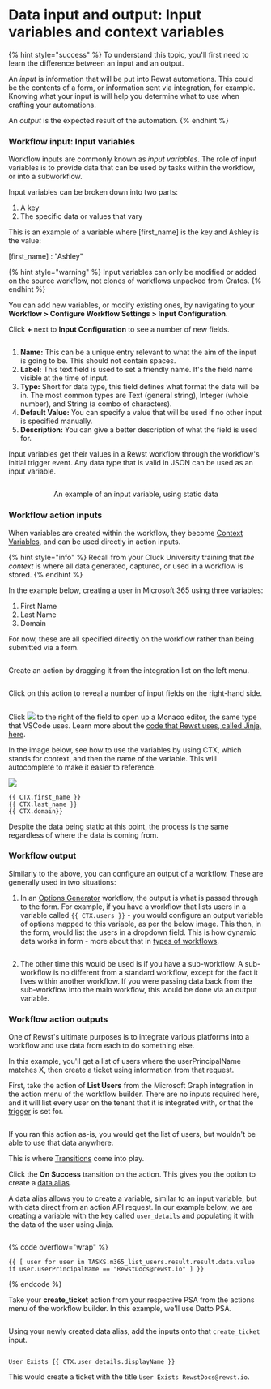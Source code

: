# Data input and output: Input variables and context variables

{% hint style="success" %}
To understand this topic, you'll first need to learn the difference between an input and an output.&#x20;

An _input_ is information that will be put into Rewst automations. This could be the contents of a form, or information sent via integration, for example. Knowing what your input is will help you determine what to use when crafting your automations.

An _output_ is the expected result of the automation.&#x20;
{% endhint %}

### Workflow input: Input variables

Workflow inputs are commonly known as _input variables_. The role of input variables is to provide data that can be used by tasks within the workflow, or into a subworkflow.

Input variables can be broken down into two parts:&#x20;

1. A key&#x20;
2. The specific data or values that vary

This is an example of a variable where \[first\_name] is the key and Ashley is the value:

&#x20;               \[first\_name] : "Ashley"

{% hint style="warning" %}
Input variables can only be modified or added on the source workflow, not clones of workflows unpacked from Crates.
{% endhint %}

You can add new variables, or modify existing ones, by navigating to your **Workflow > Configure Workflow Settings  > Input Configuration**.

Click **+** next to **Input Configuration** to see a number of new fields.

<figure><img src="../../.gitbook/assets/Screenshot 2025-03-07 at 3.50.21 PM.png" alt=""><figcaption></figcaption></figure>

1. **Name:** This can be a unique entry relevant to what the aim of the input is going to be. This should not contain spaces.&#x20;
2. **Label:** This text field is used to set a friendly name. It's the field name visible at the time of input.&#x20;
3. **Type:** Short for data type, this field defines what format the data will be in. The most common types are Text (general string), Integer (whole number), and String (a combo of characters).&#x20;
4. **Default Value:** You can specify a value that will be used if no other input is specified manually.
5. **Description:** You can give a better description of what the field is used for.

Input variables get their values in a Rewst workflow through the workflow's initial trigger event. Any data type that is valid in JSON can be used as an input variable.

<div align="center"><figure><img src="../../.gitbook/assets/input-configuration-example (1).png" alt=""><figcaption><p>An example of an input variable, using static data</p></figcaption></figure></div>

### Workflow action inputs

When variables are created within the workflow, they become [Context Variables](../../cluck-university/getting-started/rewst-terminology.md#context-variables), and can be used directly in action inputs.

{% hint style="info" %}
Recall from your Cluck University training that _the context_ is where all data generated, captured, or used in a workflow is stored.
{% endhint %}

In the example below, creating a user in Microsoft 365 using three variables:

1. First Name
2. Last Name
3. Domain

For now, these are all specified directly on the workflow rather than being submitted via a form.

<figure><img src="../../.gitbook/assets/input-configuration-example (2).png" alt=""><figcaption></figcaption></figure>

Create an action by dragging it from the integration list on the left menu.

<figure><img src="../../.gitbook/assets/m365-create-user-example-action.png" alt=""><figcaption></figcaption></figure>

Click on this action to reveal a number of input fields on the right-hand side.

<figure><img src="../../.gitbook/assets/m365-create-user-example-inputs.png" alt=""><figcaption></figcaption></figure>

Click ![](<../../.gitbook/assets/Screenshot 2025-03-13 at 5.55.52 PM.png>) to the right of the field to open up a Monaco editor, the same type that VSCode uses. Learn more about the [code that Rewst uses, called Jinja, here](../jinja/intro-to-jinja.md).

In the image below,  see how to use the variables by using CTX, which stands for context, and then the name of the variable. This will autocomplete to make it easier to reference.

![](../../.gitbook/assets/workflow-action-outputs1.png)

```django
{{ CTX.first_name }}
{{ CTX.last_name }}
{{ CTX.domain}}
```

Despite the data being static at this point, the process is the same regardless of where the data is coming from.

### Workflow output

Similarly to the above, you can configure an output of a workflow. These are generally used in two situations:

1. In an [Options Generator](broken-reference) workflow, the output is what is passed through to the form. For example, if you have a workflow that lists users in a variable called `{{ CTX.users }}` - you would configure an output variable of options mapped to this variable, as per the below image. This then, in the form, would list the users in a dropdown field. This is how dynamic data works in form - more about that in [types of workflows](option-generator-workflows.md).

<figure><img src="../../.gitbook/assets/output-configuration-example.png" alt=""><figcaption></figcaption></figure>

2. The other time this would be used is if you have a sub-workflow. A sub-workflow is no different from a standard workflow, except for the fact it lives within another workflow. If you were passing data back from the sub-workflow into the main workflow, this would be done via an output variable.

### Workflow action outputs

One of Rewst's ultimate purposes is to integrate various platforms into a workflow and use data from each to do something else.

In this example, you'll get a list of users where the userPrincipalName matches X, then create a ticket using information from that request.

First, take the action of **List Users** from the Microsoft Graph integration in the action menu of the workflow builder. There are no inputs required here, and it will list every user on the tenant that it is integrated with, or that the [trigger](../triggers/intro-to-triggers.md) is set for.

<figure><img src="../../.gitbook/assets/Screenshot 2025-03-24 at 11.45.15 AM.png" alt=""><figcaption></figcaption></figure>

If you ran this action as-is, you would get the list of users, but wouldn't be able to use that data anywhere.

This is where [Transitions](../../cluck-university/getting-started/rewst-terminology.md#transitions) come into play.

Click the **On Success** transition on the action. This gives you the option to create a [data alias](data-aliases.md).

A data alias allows you to create a variable, similar to an input variable, but with data direct from an action API request. In our example below, we are creating a variable with the key called `user_details` and populating it with the data of the user using Jinja.

<figure><img src="../../.gitbook/assets/data-aliases-example.png" alt=""><figcaption></figcaption></figure>

{% code overflow="wrap" %}
```django
{{ [ user for user in TASKS.m365_list_users.result.result.data.value if user.userPrincipalName == "RewstDocs@rewst.io" ] }}
```
{% endcode %}

Take your **create\_ticket** action from your respective PSA from the actions menu of the workflow builder. In this example, we'll use Datto PSA.

<figure><img src="../../.gitbook/assets/transitions-example.png" alt=""><figcaption></figcaption></figure>

Using your newly created data alias, add the inputs onto that `create_ticket` input.

<figure><img src="../../.gitbook/assets/data-alias-ticket-title-example.png" alt=""><figcaption></figcaption></figure>

```django
User Exists {{ CTX.user_details.displayName }}
```

This would create a ticket with the title `User Exists RewstDocs@rewst.io`.
